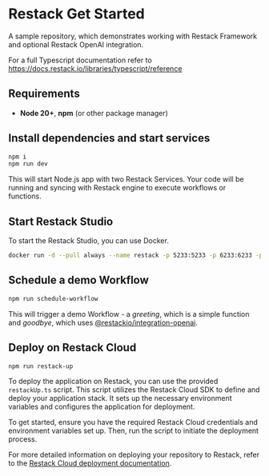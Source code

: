 # Restack Get Started

A sample repository, which demonstrates working with Restack Framework and optional Restack OpenAI integration.

For a full Typescript documentation refer to <https://docs.restack.io/libraries/typescript/reference>

## Requirements

- **Node 20+**, **npm** (or other package manager)

## Install dependencies and start services

```bash
npm i
npm run dev
```

This will start Node.js app with two Restack Services. Your code will be running and syncing with Restack engine to execute workflows or functions.

## Start Restack Studio

To start the Restack Studio, you can use Docker.

```bash
docker run -d --pull always --name restack -p 5233:5233 -p 6233:6233 -p 7233:7233 ghcr.io/restackio/restack:main
```

## Schedule a demo Workflow

```bash
npm run schedule-workflow
```

This will trigger a demo Workflow - a _greeting_, which is a simple function and _goodbye_, which uses [@restackio/integration-openai](https://www.npmjs.com/package/@restackio/integrations-openai).

## Deploy on Restack Cloud

``` bash
npm run restack-up
```

To deploy the application on Restack, you can use the provided `restackUp.ts` script. This script utilizes the Restack Cloud SDK to define and deploy your application stack. It sets up the necessary environment variables and configures the application for deployment.

To get started, ensure you have the required Restack Cloud credentials and environment variables set up. Then, run the script to initiate the deployment process.

For more detailed information on deploying your repository to Restack, refer to the [Restack Cloud deployment documentation](https://docs.restack.io/restack-cloud/deployrepo).

